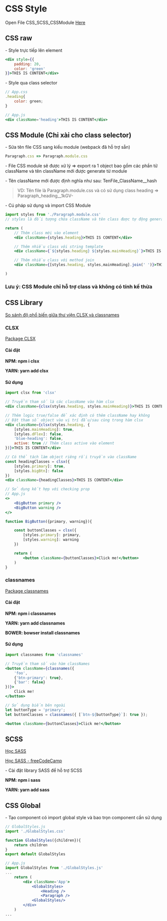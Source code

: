 # CSS Style
Open File CSS_SCSS_CSSModule [Here](../4_React_project/tiktok/src/components/CSS_SCSS_CSSModule/index.js)

## CSS raw
\- Style trực tiếp lên element
```jsx
<div style={{
    padding: 20,
    color: 'green'
}}>THIS IS CONTENT</div>
```

\- Style qua class selector
```jsx
// App.css
.heading{
    color: green;
}

// App.js
<div className='heading'>THIS IS CONTENT</div>
```

## CSS Module (Chỉ xài cho class selector)
\- Sửa tên file CSS sang kiểu module (webpack đã hỗ trợ sẵn)
```jsx
Paragraph.css => Paragraph.module.css
```
\- File CSS module sẽ được xử lý => export ra 1 object bao gồm các phần tử className và tên className mới được generate từ module

\- Tên className mới được định nghĩa như sau: TenFile_ClassName__hash
> VD: Tên file là Paragraph.module.css và có sử dụng class heading => Paragraph_heading__1kGV-

\- Cú pháp sử dụng và import CSS Module
```jsx
import styles from './Paragraph.module.css'
// styles là đối tượng chứa className và tên class được tự động generate

return (
    // Thêm class mới vào element
    <div className={styles.heading}>THIS IS CONTENT</div>

    // Thêm nhiều class với string template
    <div className={`${styles.heading} ${styles.mainHeading}`}>THIS IS CONTENT 2</div>

    // Thêm nhiều class với method join
    <div className={[styles.heading, styles,mainHeading].join(' ')}>THIS IS CONTENT 2</div>

)
```
### Lưu ý: CSS Module chỉ hỗ trợ class và không có tính kế thừa

## CSS Library
[So sánh độ phổ biến giữa thư viện CLSX và classnames](https://npmtrends.com/classnames-vs-clsx)

### CLSX
[Package CLSX](https://www.npmjs.com/package/clsx)

#### Cài đặt
**NPM: npm i clsx**

**YARN: yarn add clsx**

#### Sử dụng
```jsx
import clsx from 'clsx'

// Truyền tham số là các className vào hàm clsx
<div className={clsx(styles.heading, styles.mainHeading)}>THIS IS CONTENT</div>

// Thêm logic true/false để xác định có thêm className hay không
// Đặt tham số object vào vị trí đầu/sau cùng trong hàm clsx
<div className={clsx(styles.heading, {
    [styles.mainHeading]: true,
    [styles.dFlex]: false,
    'blue-heading': false,
    active: true // Thêm class active vào element
})}>THIS IS CONTENT</div>

// Có thể tách làm object riêng rồi truyền vào className
const headingClasses = clsx({
    [styles.primary]: true,
    [styles.bigBtn]: false
})
<div className={headingClasses}>THIS IS CONTENT</div>

// Sử dụng kết hợp với checking prop
// App.js
<>
    <BigButton primary />
    <BigButton warning />
</>

function BigButton({primary, warning}){

    const buttonClasses = clsx({
        [styles.primary]: primary,
        [styles.warning]: warning
    })

    return (
        <button className={buttonClasses}>Click me!</button>
    )
}
```

### classnames
[Package classnames](https://www.npmjs.com/package/classnames)

#### Cài đặt
**NPM: npm i classnames**

**YARN: yarn add classnames**

**BOWER: bowser install classnames**

#### Sử dụng
```jsx
import classnames from 'classnames'

// Truyền tham số vào hàm classNames
<button className={classnames({
    'foo',
    {'btn-primary': true},
    {'bar': false}
})}>
    Click me!
</button>

// Sử dụng biến bên ngoài
let buttonType = 'primary'; 
let buttonClasses = classnames({ [`btn-${buttonType}`]: true });

<button className={buttonClasses}>Click me!</button>
```

## SCSS
[Học SASS](https://sass-lang.com/documentation/values)

[Học SASS - freeCodeCamp](https://www.freecodecamp.org/learn/front-end-development-libraries/#sass)

\- Cài đặt library SASS để hỗ trợ SCSS

**NPM: npm i sass**

**YARN: yarn add sass**

## CSS Global
\- Tạo component có import global style và bao trọn component cần sử dụng

```jsx
// GlobalStyles.js
import './GlobalStyles.css'

function GlobalStyles({children}){
    return children
}
export default GlobalStyles

// App.js
import GlobalStyles from './GlobalStyles.js'
...
    return (
        <div className='App'>
            <GlobalStyles>
                <Heading />
                <Paragraph />
            <GlobalStyles/>
        </div>
    )
...
```